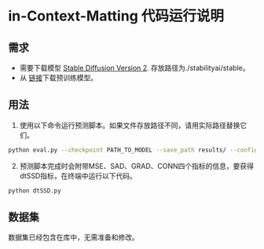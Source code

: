 # in-Context-Matting 代码运行说明

## 需求
- 需要下载模型 [Stable Diffusion Version 2](https://github.com/Stability-AI/StableDiffusion#requirements). 存放路径为./stabilityai/stable。
- 从 [链接](https://pan.baidu.com/s/1HPbRRE5ZtPRpOSocm9qOmA?pwd=BA1c)下载预训练模型。


## 用法

   1. 使用以下命令运行预测脚本。如果文件存放路径不同，请用实际路径替换它们。
   ```bash
   python eval.py --checkpoint PATH_TO_MODEL --save_path results/ --config config/eval.yaml
   ```
   2. 预测脚本完成时会附带MSE、SAD、GRAD、CONN四个指标的信息，要获得dtSSD指标，在终端中运行以下代码。

   ```bash
   python dtSSD.py
   ```
   
   
## 数据集
数据集已经包含在库中，无需准备和修改。
